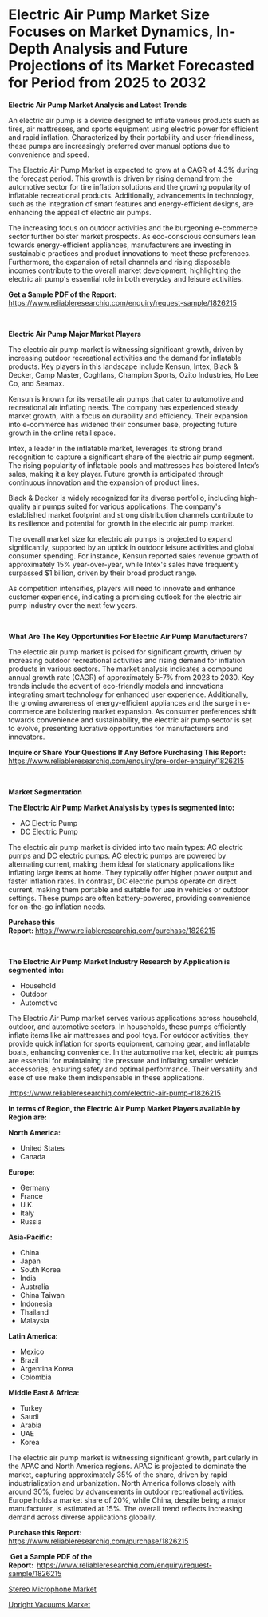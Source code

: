 <p><h1>Electric Air Pump Market Size Focuses on Market Dynamics, In-Depth Analysis and Future Projections of its Market Forecasted for Period from 2025 to 2032</h1></p><p><strong>Electric Air Pump Market Analysis and Latest Trends</strong></p>
<p><p>An electric air pump is a device designed to inflate various products such as tires, air mattresses, and sports equipment using electric power for efficient and rapid inflation. Characterized by their portability and user-friendliness, these pumps are increasingly preferred over manual options due to convenience and speed.</p><p>The Electric Air Pump Market is expected to grow at a CAGR of 4.3% during the forecast period. This growth is driven by rising demand from the automotive sector for tire inflation solutions and the growing popularity of inflatable recreational products. Additionally, advancements in technology, such as the integration of smart features and energy-efficient designs, are enhancing the appeal of electric air pumps.</p><p>The increasing focus on outdoor activities and the burgeoning e-commerce sector further bolster market prospects. As eco-conscious consumers lean towards energy-efficient appliances, manufacturers are investing in sustainable practices and product innovations to meet these preferences. Furthermore, the expansion of retail channels and rising disposable incomes contribute to the overall market development, highlighting the electric air pump's essential role in both everyday and leisure activities.</p></p>
<p><strong>Get a Sample PDF of the Report:&nbsp;</strong> <a href="https://www.reliableresearchiq.com/enquiry/request-sample/1826215?utm_campaign=1123&utm_medium=2&utm_source=Github&utm_content=ia&utm_term=18022025&utm_id=electric-air-pump">https://www.reliableresearchiq.com/enquiry/request-sample/1826215</a></p>
<p>&nbsp;</p>
<p><strong>Electric Air Pump Major Market Players</strong></p>
<p><p>The electric air pump market is witnessing significant growth, driven by increasing outdoor recreational activities and the demand for inflatable products. Key players in this landscape include Kensun, Intex, Black & Decker, Camp Master, Coghlans, Champion Sports, Ozito Industries, Ho Lee Co, and Seamax. </p><p>Kensun is known for its versatile air pumps that cater to automotive and recreational air inflating needs. The company has experienced steady market growth, with a focus on durability and efficiency. Their expansion into e-commerce has widened their consumer base, projecting future growth in the online retail space.</p><p>Intex, a leader in the inflatable market, leverages its strong brand recognition to capture a significant share of the electric air pump segment. The rising popularity of inflatable pools and mattresses has bolstered Intex’s sales, making it a key player. Future growth is anticipated through continuous innovation and the expansion of product lines.</p><p>Black & Decker is widely recognized for its diverse portfolio, including high-quality air pumps suited for various applications. The company's established market footprint and strong distribution channels contribute to its resilience and potential for growth in the electric air pump market.</p><p>The overall market size for electric air pumps is projected to expand significantly, supported by an uptick in outdoor leisure activities and global consumer spending. For instance, Kensun reported sales revenue growth of approximately 15% year-over-year, while Intex's sales have frequently surpassed $1 billion, driven by their broad product range.</p><p>As competition intensifies, players will need to innovate and enhance customer experience, indicating a promising outlook for the electric air pump industry over the next few years.</p></p>
<p>&nbsp;</p>
<p><strong>What Are The Key Opportunities For Electric Air Pump Manufacturers?</strong></p>
<p><p>The electric air pump market is poised for significant growth, driven by increasing outdoor recreational activities and rising demand for inflation products in various sectors. The market analysis indicates a compound annual growth rate (CAGR) of approximately 5-7% from 2023 to 2030. Key trends include the advent of eco-friendly models and innovations integrating smart technology for enhanced user experience. Additionally, the growing awareness of energy-efficient appliances and the surge in e-commerce are bolstering market expansion. As consumer preferences shift towards convenience and sustainability, the electric air pump sector is set to evolve, presenting lucrative opportunities for manufacturers and innovators.</p></p>
<p><strong>Inquire or Share Your Questions If Any Before Purchasing This Report:</strong> <a href="https://www.reliableresearchiq.com/enquiry/pre-order-enquiry/1826215?utm_campaign=1123&utm_medium=2&utm_source=Github&utm_content=ia&utm_term=18022025&utm_id=electric-air-pump">https://www.reliableresearchiq.com/enquiry/pre-order-enquiry/1826215</a></p>
<p>&nbsp;</p>
<p><strong>Market Segmentation</strong></p>
<p><strong>The Electric Air Pump Market Analysis by types is segmented into:</strong></p>
<p><ul><li>AC Electric Pump</li><li>DC Electric Pump</li></ul></p>
<p><p>The electric air pump market is divided into two main types: AC electric pumps and DC electric pumps. AC electric pumps are powered by alternating current, making them ideal for stationary applications like inflating large items at home. They typically offer higher power output and faster inflation rates. In contrast, DC electric pumps operate on direct current, making them portable and suitable for use in vehicles or outdoor settings. These pumps are often battery-powered, providing convenience for on-the-go inflation needs.</p></p>
<p><strong>Purchase this Report:&nbsp;</strong><a href="https://www.reliableresearchiq.com/purchase/1826215?utm_campaign=1123&utm_medium=2&utm_source=Github&utm_content=ia&utm_term=18022025&utm_id=electric-air-pump">https://www.reliableresearchiq.com/purchase/1826215</a></p>
<p>&nbsp;</p>
<p><strong>The Electric Air Pump Market Industry Research by Application is segmented into:</strong></p>
<p><ul><li>Household</li><li>Outdoor</li><li>Automotive</li></ul></p>
<p><p>The Electric Air Pump market serves various applications across household, outdoor, and automotive sectors. In households, these pumps efficiently inflate items like air mattresses and pool toys. For outdoor activities, they provide quick inflation for sports equipment, camping gear, and inflatable boats, enhancing convenience. In the automotive market, electric air pumps are essential for maintaining tire pressure and inflating smaller vehicle accessories, ensuring safety and optimal performance. Their versatility and ease of use make them indispensable in these applications.</p></p>
<p><a href="https://www.reliableresearchiq.com/electric-air-pump-r1826215?utm_campaign=1123&utm_medium=2&utm_source=Github&utm_content=ia&utm_term=18022025&utm_id=electric-air-pump">&nbsp;https://www.reliableresearchiq.com/electric-air-pump-r1826215</a></p>
<p><strong>In terms of Region, the Electric Air Pump Market Players available by Region are:</strong></p>
<p>
    <p> <strong> North America: </strong>
        <ul>
            <li>United States</li>
            <li>Canada</li>
        </ul>
        </p> 
    <p> <strong> Europe: </strong>
        <ul>
            <li>Germany</li>
            <li>France</li>
            <li>U.K.</li>
            <li>Italy</li>
            <li>Russia</li>
        </ul>
        </p> 
    <p> <strong> Asia-Pacific: </strong>
        <ul>
            <li>China</li>
            <li>Japan</li>
            <li>South Korea</li>
            <li>India</li>
            <li>Australia</li>
            <li>China Taiwan</li>
            <li>Indonesia</li>
            <li>Thailand</li>
            <li>Malaysia</li>
        </ul>
        </p> 
    <p> <strong> Latin America: </strong>
        <ul>
            <li>Mexico</li>
            <li>Brazil</li>
            <li>Argentina Korea</li>
            <li>Colombia</li>
        </ul>
        </p> 
    <p> <strong> Middle East & Africa: </strong>
        <ul>
            <li>Turkey</li>
            <li>Saudi</li>
            <li>Arabia</li>
            <li>UAE</li>
            <li>Korea</li>
        </ul>
    </p>
    </p>
<p><p>The electric air pump market is witnessing significant growth, particularly in the APAC and North America regions. APAC is projected to dominate the market, capturing approximately 35% of the share, driven by rapid industrialization and urbanization. North America follows closely with around 30%, fueled by advancements in outdoor recreational activities. Europe holds a market share of 20%, while China, despite being a major manufacturer, is estimated at 15%. The overall trend reflects increasing demand across diverse applications globally.</p></p>
<p><strong>Purchase this Report: </strong><a href="https://www.reliableresearchiq.com/purchase/1826215?utm_campaign=1123&utm_medium=2&utm_source=Github&utm_content=ia&utm_term=18022025&utm_id=electric-air-pump">https://www.reliableresearchiq.com/purchase/1826215</a></p>
<p>&nbsp;<strong>Get a Sample PDF of the Report:&nbsp;&nbsp;</strong><a href="https://www.reliableresearchiq.com/enquiry/request-sample/1826215?utm_campaign=1123&utm_medium=2&utm_source=Github&utm_content=ia&utm_term=18022025&utm_id=electric-air-pump">https://www.reliableresearchiq.com/enquiry/request-sample/1826215</a></p>
<p><strong></strong></p>
<p><p><a href="https://github.com/bulkagumanvv/Market-Research-Report-List-1/blob/main/stereo-microphone-market.md?utm_campaign=1123&utm_medium=2&utm_source=Github&utm_content=ia&utm_term=18022025&utm_id=electric-air-pump">Stereo Microphone Market</a></p><p><a href="https://github.com/shamyzinniwl/Market-Research-Report-List-1/blob/main/upright-vacuums-market.md?utm_campaign=1123&utm_medium=2&utm_source=Github&utm_content=ia&utm_term=18022025&utm_id=electric-air-pump">Upright Vacuums Market</a></p></p>